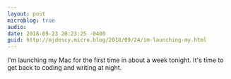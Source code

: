 ```yaml
---
layout: post
microblog: true
audio: 
date: 2018-09-23 20:23:25 -0400
guid: http://mjdescy.micro.blog/2018/09/24/im-launching-my.html
---
```

I'm launching my Mac for the first time in about a week tonight. It's time to get back to coding and writing at night.
